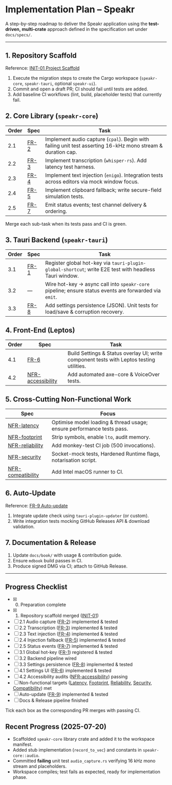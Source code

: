 # Implementation Plan – Speakr

A step-by-step roadmap to deliver the Speakr application using the **test-driven, multi-crate**
approach defined in the specification set under `docs/specs/`.

---

## 1. Repository Scaffold

Reference: [INIT-01 Project Scaffold](specs/INIT-01-project-scaffold.md)

1. Execute the migration steps to create the Cargo workspace (`speakr-core`, `speakr-tauri`,
   optional `speakr-ui`).
2. Commit and open a draft PR; CI should fail until tests are added.
3. Add baseline CI workflows (lint, build, placeholder tests) that currently fail.

## 2. Core Library (`speakr-core`)

| Order | Spec                                     | Task                                                                                                        |
| ----- | ---------------------------------------- | ----------------------------------------------------------------------------------------------------------- |
| 2.1   | [FR-2](specs/FR-2-audio-capture.md)      | Implement audio capture (`cpal`). Begin with failing unit test asserting 16-kHz mono stream & duration cap. |
| 2.2   | [FR-3](specs/FR-3-transcription.md)      | Implement transcription (`whisper-rs`). Add latency test harness.                                           |
| 2.3   | [FR-4](specs/FR-4-text-injection.md)     | Implement text injection (`enigo`). Integration tests across editors via mock window focus.                 |
| 2.4   | [FR-5](specs/FR-5-injection-fallback.md) | Implement clipboard fallback; write secure-field simulation tests.                                          |
| 2.5   | [FR-7](specs/FR-7-status-events.md)      | Emit status events; test channel delivery & ordering.                                                       |

Merge each sub-task when its tests pass and CI is green.

## 3. Tauri Backend (`speakr-tauri`)

| Order | Spec                                       | Task                                                                                                   |
| ----- | ------------------------------------------ | ------------------------------------------------------------------------------------------------------ |
| 3.1   | [FR-1](specs/FR-1-global-hotkey.md)        | Register global hot-key via `tauri-plugin-global-shortcut`; write E2E test with headless Tauri window. |
| 3.2   | —                                          | Wire hot-key → async call into `speakr-core` pipeline; ensure status events are forwarded via `emit`.  |
| 3.3   | [FR-8](specs/FR-8-settings-persistence.md) | Add settings persistence (JSON). Unit tests for load/save & corruption recovery.                       |

## 4. Front-End (Leptos)

| Order | Spec                                            | Task                                                                                     |
| ----- | ----------------------------------------------- | ---------------------------------------------------------------------------------------- |
| 4.1   | [FR-6](specs/FR-6-settings-ui.md)               | Build Settings & Status overlay UI; write component tests with Leptos testing utilities. |
| 4.2   | [NFR-accessibility](specs/NFR-accessibility.md) | Add automated axe-core & VoiceOver tests.                                                |

## 5. Cross-Cutting Non-Functional Work

| Spec                                            | Focus                                                                 |
| ----------------------------------------------- | --------------------------------------------------------------------- |
| [NFR-latency](specs/NFR-latency.md)             | Optimise model loading & thread usage; ensure performance tests pass. |
| [NFR-footprint](specs/NFR-footprint.md)         | Strip symbols, enable `lto`, audit memory.                            |
| [NFR-reliability](specs/NFR-reliability.md)     | Add monkey-test CI job (500 invocations).                             |
| [NFR-security](specs/NFR-security.md)           | Socket-mock tests, Hardened Runtime flags, notarisation script.       |
| [NFR-compatibility](specs/NFR-compatibility.md) | Add Intel macOS runner to CI.                                         |

## 6. Auto-Update

Reference: [FR-9 Auto-update](specs/FR-9-auto-update.md)

1. Integrate update check using `tauri-plugin-updater` (or custom).
2. Write integration tests mocking GitHub Releases API & download validation.

## 7. Documentation & Release

1. Update `docs/book/` with usage & contribution guide.
2. Ensure `mdbook` build passes in CI.
3. Produce signed DMG via CI; attach to GitHub Release.

---

## Progress Checklist

- [x] 0. Preparation complete
- [x] 1. Repository scaffold merged ([INIT-01](specs/INIT-01-project-scaffold.md))
- [ ] 2.1 Audio capture ([FR-2](specs/FR-2-audio-capture.md)) implemented & tested
- [ ] 2.2 Transcription ([FR-3](specs/FR-3-transcription.md)) implemented & tested
- [ ] 2.3 Text injection ([FR-4](specs/FR-4-text-injection.md)) implemented & tested
- [ ] 2.4 Injection fallback ([FR-5](specs/FR-5-injection-fallback.md)) implemented & tested
- [ ] 2.5 Status events ([FR-7](specs/FR-7-status-events.md)) implemented & tested
- [ ] 3.1 Global hot-key ([FR-1](specs/FR-1-global-hotkey.md)) registered & tested
- [ ] 3.2 Backend pipeline wired
- [ ] 3.3 Settings persistence ([FR-8](specs/FR-8-settings-persistence.md)) implemented & tested
- [ ] 4.1 Settings UI ([FR-6](specs/FR-6-settings-ui.md)) implemented & tested
- [ ] 4.2 Accessibility audits ([NFR-accessibility](specs/NFR-accessibility.md)) passing
- [ ] Non-functional targets ([Latency](specs/NFR-latency.md), [Footprint](specs/NFR-footprint.md),
      [Reliability](specs/NFR-reliability.md), [Security](specs/NFR-security.md),
      [Compatibility](specs/NFR-compatibility.md)) met
- [ ] Auto-update ([FR-9](specs/FR-9-auto-update.md)) implemented & tested
- [ ] Docs & Release pipeline finished

Tick each box as the corresponding PR merges with passing CI.

## Recent Progress (2025-07-20)

- Scaffolded `speakr-core` library crate and added it to the workspace manifest.
- Added stub implementation (`record_to_vec`) and constants in `speakr-core::audio`.
- Committed **failing** unit test `audio_capture.rs` verifying 16 kHz mono stream and placeholders.
- Workspace compiles; test fails as expected, ready for implementation phase.

